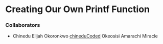 # Creating Our Own Printf Function<br/>
### Collaborators
* Chinedu Elijah Okoronkwo [chineduCoded](https://github.com/chineduCoded)
Okeosisi Amarachi Miracle
